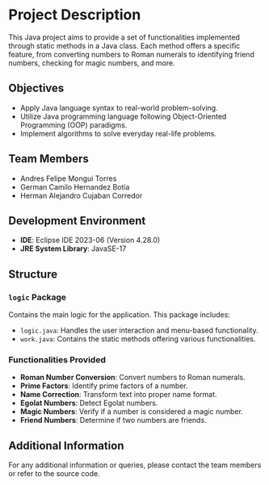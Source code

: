 # Project Description

This Java project aims to provide a set of functionalities implemented through static methods in a Java class. Each method offers a specific feature, from converting numbers to Roman numerals to identifying friend numbers, checking for magic numbers, and more.

## Objectives

- Apply Java language syntax to real-world problem-solving.
- Utilize Java programming language following Object-Oriented Programming (OOP) paradigms.
- Implement algorithms to solve everyday real-life problems.

## Team Members

- Andres Felipe Mongui Torres
- German Camilo Hernandez Botia
- Herman Alejandro Cujaban Corredor

## Development Environment

- **IDE**: Eclipse IDE 2023-06 (Version 4.28.0)
- **JRE System Library**: JavaSE-17

## Structure

### `logic` Package
Contains the main logic for the application. This package includes:
- `logic.java`: Handles the user interaction and menu-based functionality.
- `work.java`: Contains the static methods offering various functionalities.

### Functionalities Provided

- **Roman Number Conversion**: Convert numbers to Roman numerals.
- **Prime Factors**: Identify prime factors of a number.
- **Name Correction**: Transform text into proper name format.
- **Egolat Numbers**: Detect Egolat numbers.
- **Magic Numbers**: Verify if a number is considered a magic number.
- **Friend Numbers**: Determine if two numbers are friends.

## Additional Information

For any additional information or queries, please contact the team members or refer to the source code.





